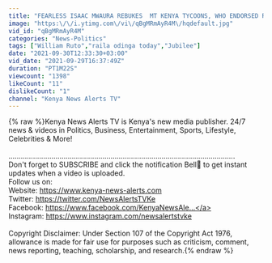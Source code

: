 ```yaml
---
title: "FEARLESS ISAAC MWAURA REBUKES  MT KENYA TYCOONS, WHO ENDORSED RAILA FOR PRESIDENCY!"
image: "https:\/\/i.ytimg.com\/vi\/qBgMRmAyR4M\/hqdefault.jpg"
vid_id: "qBgMRmAyR4M"
categories: "News-Politics"
tags: ["William Ruto","raila odinga today","Jubilee"]
date: "2021-09-30T12:33:30+03:00"
vid_date: "2021-09-29T16:37:49Z"
duration: "PT1M22S"
viewcount: "1398"
likeCount: "11"
dislikeCount: "1"
channel: "Kenya News Alerts TV"
---
```

{% raw %}Kenya News Alerts TV  is Kenya's new media publisher. 24/7  news &amp; videos in Politics, Business, Entertainment, Sports, Lifestyle, Celebrities &amp; More!<br /><br />...............................................................................................................<br />Don't forget  to SUBSCRIBE   and click the notification  Bell🔔 to get instant updates when a video is uploaded.<br />Follow us on:<br />Website: <a rel="nofollow" target="blank" href="https://www.kenya-news-alerts.com">https://www.kenya-news-alerts.com</a><br />Twitter:   <a rel="nofollow" target="blank" href="https://twitter.com/NewsAlertsTVKe">https://twitter.com/NewsAlertsTVKe</a><br />Facebook: <a rel="nofollow" target="blank" href="https://www.facebook.com/KenyaNewsAle...">https://www.facebook.com/KenyaNewsAle...</a><br />Instagram: <a rel="nofollow" target="blank" href="https://www.instagram.com/newsalertstvke">https://www.instagram.com/newsalertstvke</a><br />‎<br />Copyright Disclaimer: Under Section 107 of the Copyright Act 1976, allowance is made for fair use for purposes such as criticism, comment, news reporting, teaching, scholarship, and research.{% endraw %}
